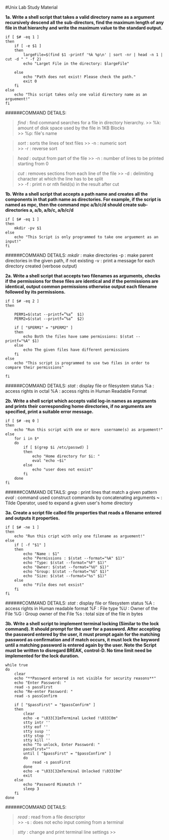 #Unix Lab Study Material

**1a. Write a shell script that takes a valid directory name as a argument recursively descend all the sub-directors, find the maximum length of any file in that hierarchy and write the maximum value to the standard output.**

```
if [ $# -eq 1 ]
then
	if [ -e $1 ]
	then
		largeFile=$(find $1 -printf '%k %p\n' | sort -nr | head -n 1 | cut -d " " -f 2)
		echo "Larget File in the directory: $largeFile"

	else
		echo "Path does not exist! Please check the path."
		exit 0
	fi
else
	echo "This script takes only one valid directory name as an arguement!"
fi
```

######COMMAND DETAILS:
> *find* : find command searches for a file in directory hierarchy.
			 >> %k: amount of disk space used by the file in 1KB Blocks  
			 >> %p: file's name

> *sort* : sorts the lines of text files
			>> -n : numeric sort   
			>> -r : reverse sort

> *head* : output from part of the file
			>> -n : number of lines to be printed starting from 0

> *cut* : removes sections from each line of the file
			>> -d : delimiting character at which the line has to be split   
			>> -f : print n or nth field(s) in the result after cut
			
**1b. Write a shell script that accepts a path name and creates all the components in that path name as directories. For example, if the script is named as mpc, then the command mpc a/b/c/d should create sub-directories a, a/b, a/b/c, a/b/c/d**

```
if [ $# -eq 1 ]
then
	mkdir -pv $1
else
	echo "This Script is only programmed to take one arguement as an input!"
fi
```

######COMMAND DETAILS:
*mkdir* : make directories
			-p : make parent directories in the given path, if not existing
			-v : print a message for each directory created (verbose output)
			
**2a. Write a shell script that accepts two filenames as arguments, checks if the permissions for these files are identical and if the permissions are identical, output common permissions otherwise output each filename followed by its permissions.**

```
if [ $# -eq 2 ]
then
	
	PERM1=$(stat --printf=”%a”  $1)
	PERM2=$(stat --printf=”%a”  $2)

	if [ "$PERM1" = "$PERM2" ]
	then
		echo Both the files have same permissions: $(stat --printf="%A" $1)
	else
		echo The given files have different permissions
	fi
else
	echo "This script is programmed to use two files in order to compare their permissions"

fi
```

######COMMAND DETAILS:
*stat* : display file or filesystem status
			%a : access rights in octal
			%A : access rights in Human Readable Format
			
**2b. Write a shell script which accepts valid log-in names as arguments and prints their corresponding home directories, if no arguments are specified, print a suitable error message.**

```
if [ $# -eq 0 ]
then
	echo "Run this script with one or more  username(s) as arguement!"
else
	for i in $*
	do
		if [ $(grep $i /etc/passwd) ]
		then
			echo "Home directory for $i: "
			eval "echo ~$i"
		else
			echo "user does not exsist"
		fi
	done
fi
```
######COMMAND DETAILS:
*grep* : print lines that match a given pattern
*eval* : command used construct commands by concatenating arguments
**~** : Tilde Operator, used to expand a given user's home directory

**3a. Create a script file called file properties that reads a filename entered and outputs it properties.**

```
if [ $# -ne 1 ]
then
	echo "Run this cript with only one filename as arguement!"
else
	if [ -f "$1" ]
	then
		echo "Name : $1"
		echo "Permissions : $(stat --format="%A" $1)"
		echo "Type: $(stat --format="%F" $1)"
		echo "Owner: $(stat --format="%U" $1)"
		echo "Group: $(stat --format="%G" $1)"
		echo "Size: $(stat --format="%s" $1)"
	else
		echo "File does not exsist"
	fi
fi
```

######COMMAND DETAILS:
*stat* : display file or filesystem status
			%A : access rights in Human readable format
			%F : File type
			%U : Owner of the File
			%G : Group owner of the File
			%s : total size of the file in bytes

**3b. Write a shell script to implement terminal locking (Similar to the lock command). It should prompt for the user for a password. After accepting the password entered by the user, it must prompt again for the matching password as confirmation and if match occurs, it must lock the keyword until a matching password is entered again by the user. Note the Script must be written to disregard BREAK, control-D. No time limit need be implemented for the lock duration.**

```
while true
do
	clear
	echo "**Password entered is not visible for security reasons**"
	echo "Enter Password: "
	read -s passFirst
	echo "Re-enter Password: "
	read -s passConfirm

	if [ "$passFirst" = "$passConfirm" ]
	then
		clear
		echo -e "\033[31mTerminal Locked !\033[0m"
		stty intr ''
		stty eof ''
		stty susp ''
		stty stop ''
		stty kill ''
		echo "To unlock, Enter Password: "
		passFirst=""
		until [ "$passFirst" = "$passConfirm" ]
		do
			read -s passFirst
		done
		echo -e "\033[32mTerminal Unlocked !\033[0m"
		exit
	else
		echo "Password Mismatch !"
		sleep 3
	fi
done
```

######COMMAND DETAILS:
> *read* : read from a file descriptor  
			>> -s : does not echo input coming from a terminal

> *stty* : change and print terminal line settings
			>> 
